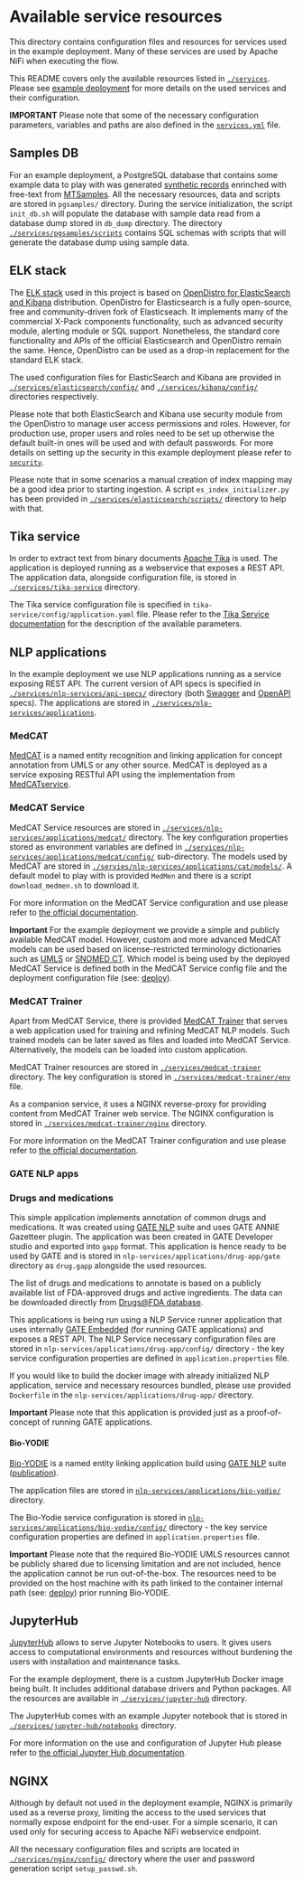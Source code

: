 # Available service resources
This directory contains configuration files and resources for services used in the example deployment. 
Many of these services are used by Apache NiFi when executing the flow. 

This README covers only the available resources listed in [`./services`](https://github.com/CogStack/CogStack-NiFi/tree/master/services/).
Please see [example deployment](deploy/main.md) for more details on the used services and their configuration.

**IMPORTANT**
Please note that some of the necessary configuration parameters, variables and paths are also defined in the [`services.yml`](https://github.com/CogStack/CogStack-NiFi/tree/master/deploy/services.yml) file.

## Samples DB
For an example deployment, a PostgreSQL database that contains some example data to play with was generated [synthetic records](https://github.com/synthetichealth/synthea) enrinched with free-text from [MTSamples](https://www.mtsamples.com/).
All the necessary resources, data and scripts are stored in `pgsamples/` directory.
During the service initialization, the script `init_db.sh` will populate the database with sample data read from a database dump stored in `db_dump` directory.
The directory [`./services/pgsamples/scripts`](https://github.com/CogStack/CogStack-NiFi/tree/master/services/pgsamples/scripts) contains SQL schemas with scripts that will generate the database dump using sample data.


## ELK stack
The [ELK stack](https://www.elastic.co/what-is/elk-stack) used in this project is based on [OpenDistro for ElasticSearch and Kibana](https://opendistro.github.io/for-elasticsearch/) distribution.
OpenDistro for Elasticsearch is a fully open-source, free and community-driven fork of Elasticseach.
It implements many of the commercial X-Pack components functionality, such as advanced security module, alerting module or SQL support. 
Nonetheless, the standard core functionality and APIs of the official Elasticsearch and OpenDistro remain the same. 
Hence, OpenDistro can be used as a drop-in replacement for the standard ELK stack.

The used configuration files for ElasticSearch and Kibana are provided in [`./services/elasticsearch/config/`](https://github.com/CogStack/CogStack-NiFi/tree/master/services/elasticsearch/config) and [`./services/kibana/config/`](https://github.com/CogStack/CogStack-NiFi/tree/master/services/kibana/config) directories respectively.

Please note that both ElasticSearch and Kibana use security module from the OpenDistro to manage user access permissions and roles. 
However, for production use, proper users and roles need to be set up otherwise the default built-in ones will be used and with default passwords. 
For more details on setting up the security in this example deployment please refer to [`security`](security.md).

Please note that in some scenarios a manual creation of index mapping may be a good idea prior to starting ingestion. 
A script `es_index_initializer.py` has been provided in [`./services/elasticsearch/scripts/`](https://github.com/CogStack/CogStack-NiFi/tree/master/services/elasticsearch/scripts) directory to help with that.


## Tika service
In order to extract text from binary documents [Apache Tika](https://tika.apache.org/) is used. 
The application is deployed running as a webservice that exposes a REST API. 
The application data, alongside configuration file, is stored in [`./services/tika-service`](https://github.com/CogStack/CogStack-NiFi/tree/master/services/tika-service) directory.

The Tika service configuration file is specified in `tika-service/config/application.yaml` file. 
Please refer to the [Tika Service documentation](https://github.com/CogStack/tika-service) for the description of the available parameters.


## NLP applications
In the example deployment we use NLP applications running as a service exposing REST API. 
The current version of API specs is specified in [`./services/nlp-services/api-specs/`](https://github.com/CogStack/CogStack-NiFi/tree/master/services/nlp-services/api-specs) directory (both [Swagger](https://swagger.io/) and [OpenAPI](https://www.openapis.org/) specs).
The applications are stored in [`./services/nlp-services/applications`](https://github.com/CogStack/CogStack-NiFi/tree/master/services/nlp-services/applications).

### MedCAT
[MedCAT](https://github.com/CogStack/MedCAT) is a named entity recognition and linking application for concept annotation from UMLS or any other source.
MedCAT is deployed as a service exposing RESTful API using the implementation from [MedCATservice](https://github.com/CogStack/MedCATservice).

### MedCAT Service
MedCAT Service resources are stored in [`./services/nlp-services/applications/medcat/`](https://github.com/CogStack/CogStack-NiFi/tree/master/services/nlp-services/applications/medcat) directory. 
The key configuration properties stored as environment variables are defined in [`./services/nlp-services/applications/medcat/config/`](https://github.com/CogStack/CogStack-NiFi/tree/master/services/nlp-services/applications/medcat/config) sub-directory. 
The models used by MedCAT are stored in [`./servies/nlp-services/applications/cat/models/`](https://github.com/CogStack/CogStack-NiFi/tree/master/services/nlp-services/applications/medcat/models).
A default model to play with is provided `MedMen` and there is a script `download_medmen.sh` to download it.

For more information on the MedCAT Service configuration and use please refer to [the official documentation](https://github.com/CogStack/MedCATservice).


**Important**
For the example deployment we provide a simple and publicly available MedCAT model.
However, custom and more advanced MedCAT models can be used based on license-restricted terminology dictionaries such as [UMLS](https://www.nlm.nih.gov/research/umls/index.html) or [SNOMED CT](http://www.snomed.org/).
Which model is being used by the deployed MedCAT Service is defined both in the MedCAT Service config file and the deployment configuration file (see: [deploy](deploy/main.md)).


### MedCAT Trainer
Apart from MedCAT Service, there is provided [MedCAT Trainer](https://github.com/CogStack/MedCATtrainer) that serves a web application used for training and refining MedCAT NLP models.
Such trained models can be later saved as files and loaded into MedCAT Service.
Alternatively, the models can be loaded into custom application.

MedCAT Trainer resources are stored in [`./services/medcat-trainer`](https://github.com/CogStack/CogStack-NiFi/tree/master/services/nlp-services//medcat-trainer) directory. 
The key configuration is stored in [`./services/medcat-trainer/env`](https://github.com/CogStack/CogStack-NiFi/tree/master/services/medcat-trainer/envs/env) file.

As a companion service, it uses a NGINX reverse-proxy for providing content from MedCAT Trainer web service.
The NGINX configuration is stored in [`./services/medcat-trainer/nginx`](https://github.com/CogStack/CogStack-NiFi/tree/master/services/medcat-trainer/nginx) directory.

For more information on the MedCAT Trainer configuration and use please refer to [the official documentation](https://github.com/CogStack/MedCATtrainer).


### GATE NLP apps

### Drugs and medications
This simple application implements annotation of common drugs and medications. 
It was created using [GATE NLP](https://gate.ac.uk/sale/tao/splitch13.html) suite and uses GATE ANNIE Gazetteer plugin. 
The application was been created in GATE Developer studio and exported into `gapp` format. 
This application is hence ready to be used by GATE and is stored in `nlp-services/applications/drug-app/gate` directory as `drug.gapp` alongside the used resources.

The list of drugs and medications to annotate is based on a publicly available list of FDA-approved drugs and active ingredients. 
The data can be downloaded directly from [Drugs@FDA database](https://www.fda.gov/drugs/informationondrugs/ucm079750.htm). 

This applications is being run using a NLP Service runner application that uses internally [GATE Embedded](https://gate.ac.uk/family/embedded.html) (for running GATE applications) and exposes a REST API.
The NLP Service necessary configuration files are stored in `nlp-services/applications/drug-app/config/` directory - the key service configuration properties are defined in `application.properties` file.

If you would like to build the docker image with already initialized NLP application, service and necessary resources bundled, please use provided `Dockerfile` in the `nlp-services/applications/drug-app/` directory.

**Important**
Please note that this application is provided just as a proof-of-concept of running GATE applications.


#### Bio-YODIE
[Bio-YODIE](https://github.com/GateNLP/Bio-YODIE) is a named entity linking application build using [GATE NLP](https://gate.ac.uk/) suite ([publication](https://arxiv.org/abs/1811.04860)).

The application files are stored in [`nlp-services/applications/bio-yodie/`](https://github.com/CogStack/CogStack-NiFi/tree/master/services/nlp-services/applications/bio-yodie) directory.

The Bio-Yodie service configuration is stored in [`nlp-services/applications/bio-yodie/config/`](https://github.com/CogStack/CogStack-NiFi/tree/master/services/nlp-services/applications/bio-yodie/config) directory - the key service configuration properties are defined in `application.properties` file.

**Important**
Please note that the required Bio-YODIE UMLS resources cannot be publicly shared due to licensing limitation and are not included, hence the application cannot be run out-of-the-box.
The resources need to be provided on the host machine with its path linked to the container internal path (see: [deploy](deploy/main.md)) prior running Bio-YODIE.


## JupyterHub
[JupyterHub](https://jupyter.org/hub) allows to serve Jupyter Notebooks to users.
It gives users access to computational environments and resources without burdening the users with installation and maintenance tasks.

For the example deployment, there is a custom JupyterHub Docker image being built.
It includes additional database drivers and Python packages.
All the resources are available in [`./services/jupyter-hub`](https://github.com/CogStack/CogStack-NiFi/tree/master/services/jupyter-hub) directory.

The JupyterHub comes with an example Jupyter notebook that is stored in [`./services/jupyter-hub/notebooks`](https://github.com/CogStack/CogStack-NiFi/tree/master/services/jupyter-hub/notebooks) directory.

For more information on the use and configuration of Jupyter Hub please refer to [the official Jupyter Hub documentation](https://jupyter.org/hub).


## NGINX
Although by default not used in the deployment example, NGINX is primarily used as a reverse proxy, limiting the access to the used services that normally expose endpoint for the end-user. 
For a simple scenario, it can used only for securing access to Apache NiFi webservice endpoint.

All the necessary configuration files and scripts are located in [`./services/nginx/config/`](https://github.com/CogStack/CogStack-NiFi/tree/master/services/nginx/config) directory where the user and password generation script `setup_passwd.sh`. 
